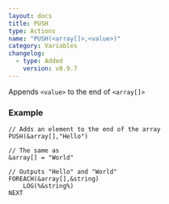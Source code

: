 ```yaml
---
layout: docs
title: PUSH
type: Actions
name: "PUSH(<array[]>,<value>)"
category: Variables
changelog:
  - type: Added
    version: v0.9.7
---
```

Appends `<value>` to the end of `<array[]>`

### Example
```
// Adds an element to the end of the array
PUSH(&array[],"Hello")

// The same as
&array[] = "World"

// Outputs "Hello" and "World"
FOREACH(&array[],&string)
    LOG(%&string%)
NEXT
```
